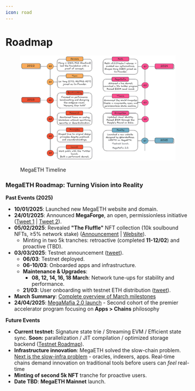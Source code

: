 ```yaml
---
icon: road
---
```


# Roadmap

<figure><img src="../.gitbook/assets/ME_Timeline_v4(v2_updated)_white (1).png" alt=""><figcaption><p>MegaETH Timeline</p></figcaption></figure>

### MegaETH Roadmap: Turning Vision into Reality

**Past Events (2025)**

* **10/01/2025**: Launched new MegaETH website and domain.
* **24/01/2025**: Announced **MegaForge**, an open, permissionless initiative ([Tweet 1](https://x.com/hotpot_dao/status/1878896282082615346) | [Tweet 2](https://x.com/megaeth_labs/status/1882829039603470371)).
* **05/02/2025**: Revealed **"The Fluffle"** NFT collection (10k soulbound NFTs, ≥5% network stake) ([Announcement](https://x.com/megaeth_labs/status/1886947683220234670) | [Website](https://www.megaeth.com/thefluffle)).
  * Minting in two 5k tranches: retroactive (completed **11-12/02**) and proactive (TBD).
* **03/03/2025**: Testnet announcement ([tweet](https://x.com/megaeth_labs/status/1896675119332045188)).
  * **06/03**: Testnet deployed.
  * **06-10/03**: Onboarded apps and infrastructure.
  * **Maintenance & Upgrades**:
    * **08, 12, 14, 16, 18 March**: Network tune-ups for stability and performance.
  * **21/03**: User onboarding with testnet ETH distribution ([tweet](https://x.com/megaeth_labs/status/1903099481874153880)).
* **March Summary**: [Complete overview of March milestones](https://x.com/megaeth_labs/status/1906689187853873392)
* **24/04/2025**: [MegaMafia 2.0 launch](https://x.com/hotpot_dao/status/1915077034650300640) - Second cohort of the premier accelerator program focusing on **Apps > Chains** philosophy

**Future Events**

* **Current testnet:** Signature state trie / Streaming EVM / Efficient state sync. **Soon:** parallelization / JIT compilation / optimized storage backend ([Testnet Roadmap](https://testnet.megaeth.com/#2)).
* **Infrastructure innovation**: MegaETH solved the slow-chain problem. [Next is the slow-infra problem](https://x.com/megaeth_labs/status/1908194403338145811) - oracles, indexers, apps. Real-time chains demand innovation on traditional tools before users can _feel_ real-time
* **Minting of second 5k NFT** tranche for proactive users.
* **Date TBD**: **MegaETH Mainnet** launch.

